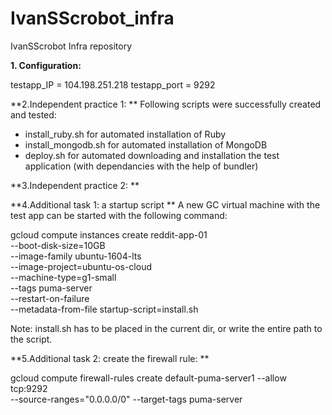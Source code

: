 # IvanSScrobot_infra
IvanSScrobot Infra repository

**1. Configuration:**

testapp_IP = 104.198.251.218
testapp_port = 9292

**2.Independent practice 1: **
Following scripts were successfully  created and tested:
 - install_ruby.sh for automated installation of Ruby
 - install_mongodb.sh for automated installation of MongoDB
 - deploy.sh for automated downloading and installation the test application (with dependancies with the help of bundler)

**3.Independent practice 2: **

**4.Additional task 1: a startup script **
A new GC virtual machine with the test app can be started with the following command:

gcloud compute instances create reddit-app-01\
  --boot-disk-size=10GB \
  --image-family ubuntu-1604-lts \
  --image-project=ubuntu-os-cloud \
  --machine-type=g1-small \
  --tags puma-server \
  --restart-on-failure \
  --metadata-from-file startup-script=install.sh

Note: install.sh has to be placed in the current dir, or write the entire path to the script. 

**5.Additional task 2: create the firewall rule: **

gcloud compute firewall-rules create default-puma-server1 --allow tcp:9292 \
--source-ranges="0.0.0.0/0" --target-tags puma-server

